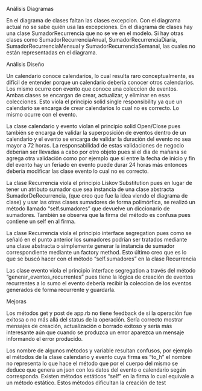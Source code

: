 Análisis Diagramas
 
En el diagrama de clases faltan las clases excepcion. Con el diagrama actual no se sabe quién usa las excepciones. 
En el diagrama de clases hay una clase SumadorRecurrencia que no se ve en el modelo. Si hay otras clases como SumadorRecurrenciaAnual, SumadorRecurrenciaDiaria, SumadorRecurrenciaMensual y SumadorRecurrenciaSemanal, las cuales no están representadas en el diagrama. 
 
Análisis Diseño
 
Un calendario conoce calendarios, lo cual resulta raro conceptualmente, es difícil de entender porque un calendario debería conocer otros calendarios. Los mismo ocurre con evento que conoce una coleccion de eventos. Ambas clases se encargan de crear, actualizar, y eliminar en esas colecciones. 
Esto viola el principio solid single responsibility ya que un calendario se encarga de crear calendarios lo cual no es correcto. Lo mismo ocurre con el evento.
 
La clase calendario y evento violan el principio solid Open/Close pues también se encarga de validar la superposición de eventos dentro de un calendario y el evento se encarga de validar la duración del evento no sea mayor a 72 horas. La responsabilidad de estas validaciones de negocio deberían ser llevadas a cabo por otro objeto pues si el dia de mañana se agrega otra validación como por ejemplo que si entre la fecha de inicio y fin del evento hay un feriado en evento puede durar 24 horas más entonces debería modificar las clase evento lo cual no es correcto.
 
La clase Recurrencia viola el principio Liskov Substitution pues en lugar de tener un atributo sumador que sea instancia de una clase abstracta SumadorDeRecurrencia, (que creo que fue la idea viendo el diagrama de clase) y usar las otras clases sumadores de forma polimórfica, se realizó un método llamado “self.sumadores” que devuelve un diccionario de sumadores. También se observa que la firma del método es confusa pues contiene un self en al firma.
 
La clase Recurrencia viola el principio interface segregation pues como se señaló en el punto anterior los sumadores podrían ser tratados mediante una clase abstracta o simplemente generar la instancia de sumador correspondiente mediante un factory method. Esto último creo que es lo que se buscó hacer con el método “self.sumadores” en la clase Recurrencia
 
Las clase evento viola el principio interface segregation a través del método “generar_eventos_recurrentes” pues tiene la lógica de creación de eventos recurrentes a lo sumo el evento debería recibir la coleccion de los eventos generados de forma recurrente y guardarla.
 
Mejoras

Los métodos get y post de app.rb no tiene feedback de si la operación fue exitosa o no más allá del status de la operación. Sería correcto mostrar mensajes de creación, actualización o borrado exitoso y sería más interesante aún que cuando se produzca un error aparezca un mensaje informando el error producido.
 
Los nombre de algunos métodos y variable resultan confusos, por ejemplo el métodos de la clase calendario y evento cuya firma es “to_h” el nombre no representa lo que hace el método que por el cuerpo del mismo se deduce que genera un json con los datos del evento o calendario según corresponda. 
Existen métodos estáticos “self” en la firma lo cual equivale a un método estático. Estos métodos dificultan la creación de test
